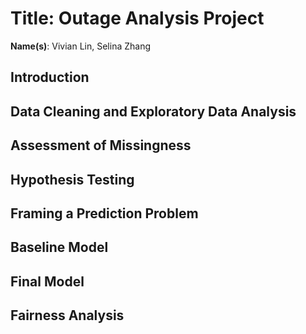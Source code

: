 
# Title: Outage Analysis Project

**Name(s)**: Vivian Lin, Selina Zhang



## Introduction

## Data Cleaning and Exploratory Data Analysis

## Assessment of Missingness

## Hypothesis Testing

## Framing a Prediction Problem

## Baseline Model

## Final Model

## Fairness Analysis
